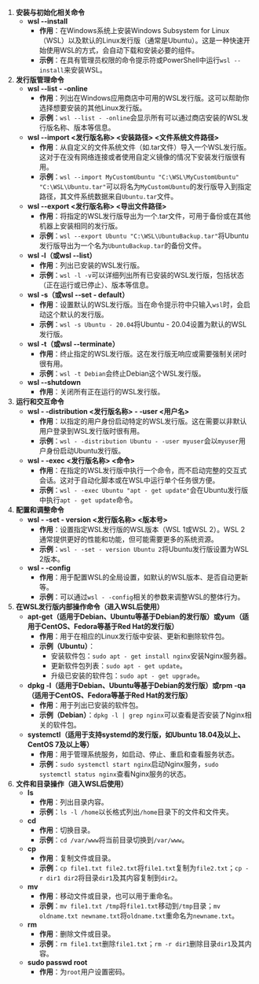 1. **安装与初始化相关命令**
   - **wsl --install**
     - **作用**：在Windows系统上安装Windows Subsystem for Linux（WSL）以及默认的Linux发行版（通常是Ubuntu）。这是一种快速开始使用WSL的方式，会自动下载和安装必要的组件。
     - **示例**：在具有管理员权限的命令提示符或PowerShell中运行`wsl --install`来安装WSL。
2. **发行版管理命令**
   - **wsl --list - -online**
     - **作用**：列出在Windows应用商店中可用的WSL发行版。这可以帮助你选择想要安装的其他Linux发行版。
     - **示例**：`wsl --list - -online`会显示所有可以通过商店安装的WSL发行版名称、版本等信息。
   - **wsl --import <发行版名称> <安装路径> <文件系统文件路径>**
     - **作用**：从自定义的文件系统文件（如.tar文件）导入一个WSL发行版。这对于在没有网络连接或者使用自定义镜像的情况下安装发行版很有用。
     - **示例**：`wsl --import MyCustomUbuntu "C:\WSL\MyCustomUbuntu" "C:\WSL\Ubuntu.tar"`可以将名为`MyCustomUbuntu`的发行版导入到指定路径，其文件系统数据来自`Ubuntu.tar`文件。
   - **wsl --export <发行版名称> <导出文件路径>**
     - **作用**：将指定的WSL发行版导出为一个.tar文件，可用于备份或在其他机器上安装相同的发行版。
     - **示例**：`wsl --export Ubuntu "C:\WSL\UbuntuBackup.tar"`将Ubuntu发行版导出为一个名为`UbuntuBackup.tar`的备份文件。
   - **wsl -l（或wsl --list）**
     - **作用**：列出已安装的WSL发行版。
     - **示例**：`wsl -l -v`可以详细列出所有已安装的WSL发行版，包括状态（正在运行或已停止）、版本等信息。
   - **wsl -s（或wsl --set - default）**
     - **作用**：设置默认的WSL发行版。当在命令提示符中只输入`wsl`时，会启动这个默认的发行版。
     - **示例**：`wsl -s Ubuntu - 20.04`将Ubuntu - 20.04设置为默认的WSL发行版。
   - **wsl -t（或wsl --terminate）**
     - **作用**：终止指定的WSL发行版。这在发行版无响应或需要强制关闭时很有用。
     - **示例**：`wsl -t Debian`会终止Debian这个WSL发行版。
   - **wsl --shutdown**
     - **作用**：关闭所有正在运行的WSL发行版。
3. **运行和交互命令**
   - **wsl - -distribution <发行版名称> - -user <用户名>**
     - **作用**：以指定的用户身份启动特定的WSL发行版。这在需要以非默认用户登录到WSL发行版时很有用。
     - **示例**：`wsl - -distribution Ubuntu - -user myuser`会以`myuser`用户身份启动Ubuntu发行版。
   - **wsl - -exec <发行版名称> <命令>**
     - **作用**：在指定的WSL发行版中执行一个命令，而不启动完整的交互式会话。这对于自动化脚本或在WSL中运行单个任务很方便。
     - **示例**：`wsl - -exec Ubuntu "apt - get update"`会在Ubuntu发行版中执行`apt - get update`命令。
4. **配置和调整命令**
   - **wsl - -set - version <发行版名称> <版本号>**
     - **作用**：设置指定WSL发行版的WSL版本（WSL 1或WSL 2）。WSL 2通常提供更好的性能和功能，但可能需要更多的系统资源。
     - **示例**：`wsl - -set - version Ubuntu 2`将Ubuntu发行版设置为WSL 2版本。
   - **wsl - -config**
     - **作用**：用于配置WSL的全局设置，如默认的WSL版本、是否自动更新等。
     - **示例**：可以通过`wsl - -config`相关的参数来调整WSL的整体行为。
5. **在WSL发行版内部操作命令（进入WSL后使用）**
   - **apt-get（适用于Debian、Ubuntu等基于Debian的发行版）或yum（适用于CentOS、Fedora等基于Red Hat的发行版）**
     - **作用**：用于在相应的Linux发行版中安装、更新和删除软件包。
     - **示例（Ubuntu）**：
       - 安装软件包：`sudo apt - get install nginx`安装Nginx服务器。
       - 更新软件包列表：`sudo apt - get update`。
       - 升级已安装的软件包：`sudo apt - get upgrade`。
   - **dpkg -l（适用于Debian、Ubuntu等基于Debian的发行版）或rpm -qa（适用于CentOS、Fedora等基于Red Hat的发行版）**
     - **作用**：用于列出已安装的软件包。
     - **示例（Debian）**：`dpkg -l | grep nginx`可以查看是否安装了Nginx相关的软件包。
   - **systemctl（适用于支持systemd的发行版，如Ubuntu 18.04及以上、CentOS 7及以上等）**
     - **作用**：用于管理系统服务，如启动、停止、重启和查看服务状态。
     - **示例**：`sudo systemctl start nginx`启动Nginx服务，`sudo systemctl status nginx`查看Nginx服务的状态。
6. **文件和目录操作（进入WSL后使用）**
   - **ls**
     - **作用**：列出目录内容。
     - **示例**：`ls -l /home`以长格式列出`/home`目录下的文件和文件夹。
   - **cd**
     - **作用**：切换目录。
     - **示例**：`cd /var/www`将当前目录切换到`/var/www`。
   - **cp**
     - **作用**：复制文件或目录。
     - **示例**：`cp file1.txt file2.txt`将`file1.txt`复制为`file2.txt`；`cp -r dir1 dir2`将目录`dir1`及其内容复制到`dir2`。
   - **mv**
     - **作用**：移动文件或目录，也可以用于重命名。
     - **示例**：`mv file1.txt /tmp`将`file1.txt`移动到`/tmp`目录；`mv oldname.txt newname.txt`将`oldname.txt`重命名为`newname.txt`。
   - **rm**
     - **作用**：删除文件或目录。
     - **示例**：`rm file1.txt`删除`file1.txt`；`rm -r dir1`删除目录`dir1`及其内容。
   - **sudo passwd root**
     - **作用**：为`root`用户设置密码。